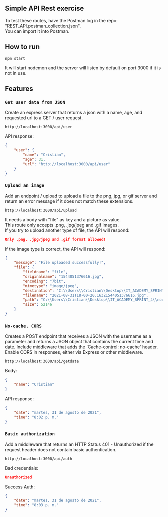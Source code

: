 ## **Simple API Rest exercise**

To test these routes, have the Postman log in the repo: "REST_API.postman_collection.json".  
You can import it into Postman.

## How to run

```
npm start 
```

It will start nodemon and the server will listen by default on port 3000 if it is not in use.


## Features

### `Get user data from JSON`
Create an express server that returns a json with a name, age, and requested url to a GET / user request.

```
http://localhost:3000/api/user
```

API response: 
```json
{
    "user": {
        "name": "Cristian",
        "age": 31,
        "url": "http://localhost:3000/api/user"
    }
}
```


### `Upload an image`
Add an endpoint / upload to upload a file to the png, jpg, or gif server and return an error message if it does not match these extensions.

```
http://localhost:3000/api/upload
```
It needs a body with "file" as key and a picture as value.  
This route only accepts .png, .jpg/jpeg and .gif images.  
If you try to upload another type of file, the API will respond:
```json
Only .png, .jpg/jpeg and .gif format allowed!
```

If the image type is correct, the API will respond:

```json
{
    "message": "File uploaded successfully!",
    "file": {
        "fieldname": "file",
        "originalname": "1544051376616.jpg",
        "encoding": "7bit",
        "mimetype": "image/jpeg",
        "destination": "C:\\Users\\Cristian\\Desktop\\IT_ACADEMY_SPRINT_4\\nodeInitialDemo\\app\\middlewares\\multer/../../public/uploads/",
        "filename": "2021-08-31T18-00-20.163Z1544051376616.jpg",
        "path": "C:\\Users\\Cristian\\Desktop\\IT_ACADEMY_SPRINT_4\\nodeInitialDemo\\app\\public\\uploads\\2021-08-31T18-00-20.163Z1544051376616.jpg",
        "size": 52146
    }
}
```
### `No-cache, CORS`
Creates a POST endpoint that receives a JSON with the username as a parameter and returns a JSON object that contains the current time and date. Include middleware that adds the 'Cache-control: no-cache' header. Enable CORS in responses, either via Express or other middleware.
```
http://localhost:3000/api/getdate
```
Body:
```json
{
    "name": "Cristian"
}
```
API response:
```json
{
    "date": "martes, 31 de agosto de 2021",
    "time": "8:02 p. m."
}
```

### `Basic authorization`
Add a middleware that returns an HTTP Status 401 - Unauthorized if the request header does not contain basic authentication.
```
http://localhost:3000/api/auth
```
Bad credentials:
```json
Unauthorized
```
Success Auth:
```json
{
    "date": "martes, 31 de agosto de 2021",
    "time": "8:03 p. m."
}
```
